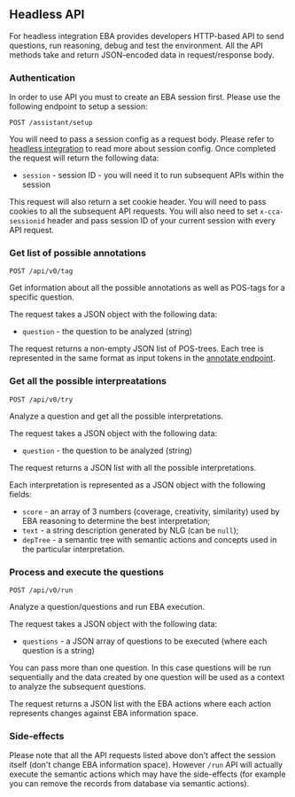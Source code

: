 ## Headless API

For headless integration EBA provides developers HTTP-based API to send questions, run reasoning, debug and test the environment. All the API methods take and return JSON-encoded data in request/response body.

### Authentication

In order to use API you must to create an EBA session first. Please use the following endpoint to setup a session:

`POST /assistant/setup`

You will need to pass a session config as a request body. Please refer to [headless integration](./Headless.md) to read more about session config. Once completed the request will return the following data:

* `session` - session ID - you will need it to run subsequent APIs within the session

This request will also return a set cookie header. You will need to pass cookies to all the subsequent API requests. You will also need to set `x-cca-sessionid` header and pass session ID of your current session with every API request.

### Get list of possible annotations 

`POST /api/v0/tag`

Get information about all the possible annotations as well as POS-tags for a specific question.

The request takes a JSON object with the following data:

* `question` - the question to be analyzed (string)

The request returns a non-empty JSON list of POS-trees. Each tree is represented in the same format as input tokens in the [annotate endpoint](../lab/endpoints/Annotate.md).

### Get all the possible interpreatations 
 
`POST /api/v0/try`

Analyze a question and get all the possible interpretations.

The request takes a JSON object with the following data:

* `question` - the question to be analyzed (string)

The request returns a JSON list with all the possible interpretations.

Each interpretation is represented as a JSON object with the following fields:

* `score` - an array of 3 numbers (coverage, creativity, similarity) used by EBA reasoning to determine the best interpretation;
* `text` - a string description generated by NLG (can be `null`);
* `depTree` - a semantic tree with semantic actions and concepts used in the particular interpretation. 

### Process and execute the questions 
 
`POST /api/v0/run`

Analyze a question/questions and run EBA execution.

The request takes a JSON object with the following data:

* `questions` - a JSON array of questions to be executed (where each question is a string)

You can pass more than one question. In this case questions will be run sequentially and the data created by one question will be used as a context to analyze the subsequent questions.

The request returns a JSON list with the EBA actions where each action represents changes against EBA information space.

### Side-effects

Please note that all the API requests listed above don't affect the session itself (don't change EBA information space). However `/run` API will actually execute the semantic actions which may have the side-effects (for example you can remove the records from database via semantic actions).
